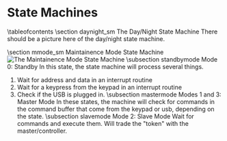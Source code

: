 State Machines
===============

\tableofcontents
\section daynight_sm The Day/Night State Machine
There should be a picture here of the day/night state machine.

\section mmode_sm Maintainence Mode State Machine
 ![The Maintainence Mode State Machine](../images/mmode-sm.png)
\subsection standbymode Mode 0: Standby
In this state, the state machine will process several things.
1. Wait for address and data in an interrupt routine
2. Wait for a keypress from the keypad in an interrupt routine
3. Check if the USB is plugged in.
\subsection mastermode Modes 1 and 3: Master Mode
In these states, the machine will check for commands in the command buffer that come from the keypad or usb, depending on the state.
\subsection slavemode Mode 2: Slave Mode
Wait for commands and execute them. Will trade the "token" with the master/controller.
